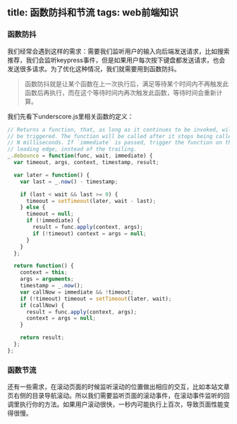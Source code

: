 title: 函数防抖和节流
tags: web前端知识
---

### 函数防抖
我们经常会遇到这样的需求：需要我们监听用户的输入向后端发送请求，比如搜索推荐，我们会监听keypress事件，但是如果用户每次按下键盘都发送请求，也会发送很多请求。为了优化这种情况，我们就需要用到函数防抖。

>函数防抖就是让某个函数在上一次执行后，满足等待某个时间内不再触发此函数后再执行，而在这个等待时间内再次触发此函数，等待时间会重新计算。

我们先看下underscore.js里相关函数的定义：

```javascript
// Returns a function, that, as long as it continues to be invoked, will not
// be triggered. The function will be called after it stops being called for
// N milliseconds. If `immediate` is passed, trigger the function on the
// leading edge, instead of the trailing.
_.debounce = function(func, wait, immediate) {
  var timeout, args, context, timestamp, result;

  var later = function() {
    var last = _.now() - timestamp;

    if (last < wait && last >= 0) {
      timeout = setTimeout(later, wait - last);
    } else {
      timeout = null;
      if (!immediate) {
        result = func.apply(context, args);
        if (!timeout) context = args = null;
      }
    }
  };

  return function() {
    context = this;
    args = arguments;
    timestamp = _.now();
    var callNow = immediate && !timeout;
    if (!timeout) timeout = setTimeout(later, wait);
    if (callNow) {
      result = func.apply(context, args);
      context = args = null;
    }

    return result;
  };
};


```
### 函数节流
还有一些需求，在滚动页面的时候监听滚动的位置做出相应的交互，比如本站文章页右侧的目录导航滚动。所以我们需要监听页面的滚动事件，在滚动事件监听的回调里执行你的方法。如果用户滚动很快，一秒内可能执行上百次，导致页面性能变得很慢。